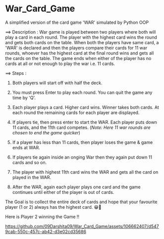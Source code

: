 # War_Card_Game
A simplified version of the card game 'WAR' simulated by Python OOP

==> Description : War game is played between two players where both will play a card in each round. The player with the highest card wins the round and gets both cards on the table. When both the players have same card, a 'WAR' is declared and then the players compare their cards for 11 war rounds, whoever has the highest card at the final round wins and gets all the cards on the table. The game ends when either of the player has no cards at all or not enough to play the war i.e. 11 cards.

==> Steps :
1. Both players will start off with half the deck.

2. You must press Enter to play each round. You can quit the game any time by 'Q'.

3. Each player plays a card. Higher card wins. Winner takes both cards. At each round the remaining cards for each player are displayed.

4. If players tie, then press enter to start the WAR. Each player puts down 11 cards, and the 11th card competes. (_Note: Here 11 war rounds are chosen to end the game quicker_) 

5. If a player has less than 11 cards, then player loses the game & game ends at WAR.

6. If players tie again inside an onging War then they again put down 11 cards and so on.

7. The player with highest 11th card wins the WAR and gets all the card on played in the WAR.

8. After the WAR, again each player plays one card and the game continues until either of the player is out of cards. 
  
The Goal is to collect the entire deck of cards and hope that your favourite player (1 or 2) always has the highest card. 😁🤞

Here is Player 2 winning the Game !!



https://github.com/09Darshita09/War_Card_Game/assets/106662407/d5479cab-550c-457c-ab42-d3e02cd35686

